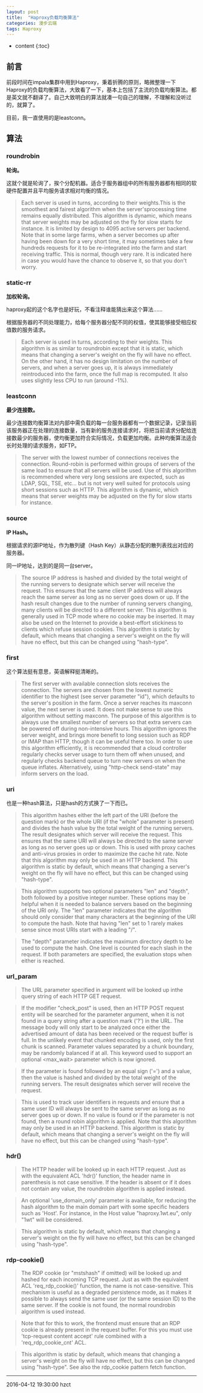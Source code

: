 ```yaml
---
layout: post
title:  "Haproxy负载均衡算法"
categories: 漫步云端
tags: Haproxy
---
```


* content
{:toc}

## 前言

前段时间在impala集群中用到Haproxy，秉着折腾的原则，略微整理一下Haproxy的负载均衡算法，大致看了一下，基本上包括了主流的负载均衡算法。都是英文就不翻译了。自己大致明白的算法就凑一句自己的理解，不理解和没听过的，就算了。

目前，我一直使用的是leastconn。




## 算法

### **roundrobin**

**轮询。**

这就个就是轮询了，挨个分配机器。适合于服务器组中的所有服务器都有相同的软硬件配置并且平均服务请求相对均衡的情况。

>Each server is used in turns, according to their weights.This is the smoothest and fairest algorithm when the server'sprocessing time remains equally distributed. This algorithm is dynamic, which means that server weights may be adjusted on the fly for slow starts for instance. It is limited by design to 4095 active servers per backend. Note that in some large farms, when a server becomes up after having been down for a very short time, it may sometimes take a few hundreds requests for it to be re-integrated into the farm and start receiving traffic. This is normal, though very rare. It is indicated here in case you would have the chance to observe it, so that you don't worry.

### **static-rr**

**加权轮询。**

haproxy起的这个名字也是好玩，不看注释谁能猜出来这个算法......

根据服务器的不同处理能力，给每个服务器分配不同的权值，使其能够接受相应权值数的服务请求。

>Each server is used in turns, according to their weights. This algorithm is as similar to roundrobin except that it is static, which means that changing a server's weight on the fly will have no effect. On the other hand, it has no design limitation on the number of servers, and when a server goes up, it is always immediately reintroduced into the farm, once the full map is recomputed. It also uses slightly less CPU to run (around -1%).

### **leastconn**

**最少连接数。**

最少连接数均衡算法对内部中需负载的每一台服务器都有一个数据记录，记录当前该服务器正在处理的连接数量，当有新的服务连接请求时，将把当前请求分配给连接数最少的服务器，使均衡更加符合实际情况，负载更加均衡。此种均衡算法适合长时处理的请求服务，如FTP。

>The server with the lowest number of connections receives the connection. Round-robin is performed within groups of servers of the same load to ensure that all servers will be used. Use of this algorithm is recommended where very long sessions are expected, such as LDAP, SQL, TSE, etc... but is not very well suited for protocols using short sessions such as HTTP. This algorithm is dynamic, which means that server weights may be adjusted on the fly for slow starts for instance.

### **source**      

**IP Hash。**

根据请求的源IP地址，作为散列键（Hash Key）从静态分配的散列表找出对应的服务器。

同一IP地址，达到的是同一台server。

>The source IP address is hashed and divided by the total weight of the running servers to designate which server will receive the request. This ensures that the same client IP address will always reach the same server as long as no server goes down or up. If the hash result changes due to the number of running servers changing, many clients will be directed to a different server. This algorithm is generally used in TCP mode where no cookie may be inserted. It may also be used on the Internet to provide a best-effort stickiness to clients which refuse session cookies. This algorithm is static by default, which means that changing a server's weight on the fly will have no effect, but this can be changed using "hash-type".

### **first**

这个算法挺有意思，英语解释挺清晰的。

>The first server with available connection slots receives the connection. The servers are chosen from the lowest numeric identifier to the highest (see server parameter "id"), which defaults to the server's position in the farm. Once a server reaches its maxconn value, the next server is used. It does not make sense to use this algorithm without setting maxconn. The purpose of this algorithm is to always use the smallest number of servers so that extra servers can be powered off during non-intensive hours. This algorithm ignores the server weight, and brings more benefit to long session such as RDP or IMAP than HTTP, though it can be useful there too. In order to use this algorithm efficiently, it is recommended that a cloud controller regularly checks server usage to turn them off when unused, and regularly checks backend queue to turn new servers on when the queue inflates. Alternatively, using "http-check send-state" may inform servers on the load.




### **uri**     

也是一种hash算法，只是hash的方式换了一下而已。

>This algorithm hashes either the left part of the URI (before the question mark) or the whole URI (if the "whole" parameter is present) and divides the hash value by the total weight of the running servers. The result designates which server will receive the request. This ensures that the same URI will always be directed to the same server as long as no server goes up or down. This is used with proxy caches and anti-virus proxies in order to maximize the cache hit rate. Note that this algorithm may only be used in an HTTP backend. This algorithm is static by default, which means that changing a server's weight on the fly will have no effect, but this can be changed using "hash-type".

>This algorithm supports two optional parameters "len" and "depth", both followed by a positive integer number. These options may be helpful when it is needed to balance servers based on the beginning of the URI only. The "len" parameter indicates that the algorithm should only consider that many characters at the beginning of the URI to compute the hash. Note that having "len" set to 1 rarely makes sense since most URIs start with a leading "/".

>The "depth" parameter indicates the maximum directory depth to be used to compute the hash. One level is counted for each slash in the request. If both parameters are specified, the evaluation stops when either is reached.


### **url_param**  

>The URL parameter specified in argument will be looked up inthe query string of each HTTP GET request.

>If the modifier "check_post" is used, then an HTTP POST request entity will be searched for the parameter argument, when it is not found in a query string after a question mark ('?') in the URL. The message body will only start to be analyzed once either the advertised amount of data has been received or the request buffer is full. In the unlikely event that chunked encoding is used, only the first chunk is scanned. Parameter values separated by a chunk boundary, may be randomly balanced if at all. This keyword used to support an optional <max_wait> parameter which is now ignored.

>If the parameter is found followed by an equal sign ('=') and a value, then the value is hashed and divided by the total weight of the running servers. The result designates which server will receive the request.

>This is used to track user identifiers in requests and ensure that a same user ID will always be sent to the same server as long as no server goes up or down. If no value is found or if the parameter is not found, then a round robin algorithm is applied. Note that this algorithm may only be used in an HTTP backend. This algorithm is static by default, which means that changing a server's weight on the fly will have no effect, but this can be changed using "hash-type".

### **hdr(<name>)**

>The HTTP header <name> will be looked up in each HTTP request. Just as with the equivalent ACL 'hdr()' function, the header name in parenthesis is not case sensitive. If the header is absent or if it does not contain any value, the roundrobin algorithm is applied instead.

>An optional 'use_domain_only' parameter is available, for reducing the hash algorithm to the main domain part with some specific headers such as 'Host'. For instance, in the Host value "haproxy.1wt.eu", only "1wt" will be considered.

>This algorithm is static by default, which means that changing a server's weight on the fly will have no effect, but this can be changed using "hash-type".


### **rdp-cookie(<name>)**

>The RDP cookie <name> (or "mstshash" if omitted) will be looked up and hashed for each incoming TCP request. Just as with the equivalent ACL 'req_rdp_cookie()' function, the name is not case-sensitive. This mechanism is useful as a degraded persistence mode, as it makes it possible to always send the same user (or the same session ID) to the same server. If the cookie is not found, the normal roundrobin algorithm is used instead.


>Note that for this to work, the frontend must ensure that an RDP cookie is already present in the request buffer. For this you must use 'tcp-request content accept' rule combined with a 'req_rdp_cookie_cnt' ACL.

>This algorithm is static by default, which means that changing a server's weight on the fly will have no effect, but this can be changed using "hash-type". See also the rdp_cookie pattern fetch function.

***
2016-04-12 19:30:00 hzct
